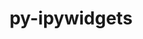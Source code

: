 ---
title: "py-ipywidgets"
layout: cache
categories: [package, develop-2024-02-18]
meta: {"versions": ["8.0.2"], "compilers": ["gcc@=11.1.0", "gcc@=11.4.0", "gcc@=9.4.0", "oneapi@=2024.0.0"], "oss": ["ubuntu20.04", "ubuntu22.04"], "platforms": ["linux"], "targets": ["neoverse_v1", "neoverse_v2", "ppc64le", "x86_64_v3"], "stacks": ["data-vis-sdk", "e4s", "e4s-neoverse-v2", "e4s-neoverse_v1", "e4s-oneapi", "e4s-power", "root"], "num_specs": 10, "num_specs_by_stack": {"root": 10, "e4s-neoverse_v1": 2, "e4s-power": 1, "data-vis-sdk": 2, "e4s": 2, "e4s-neoverse-v2": 2, "e4s-oneapi": 1}}
spec_details: [{"hash": "l4nwny22yq4stlcz4c4bprezydyqwcui", "compiler": "gcc@=11.4.0", "versions": ["8.0.2"], "os": "ubuntu20.04", "platform": "linux", "target": "neoverse_v1", "variants": ["build_system=python_pip"], "stacks": ["root", "e4s-neoverse_v1"], "size": "-", "tarball": "https://binaries.spack.io/releases/develop-2024-02-18/build_cache/linux-ubuntu20.04-neoverse_v1/gcc-11.4.0/py-ipywidgets-8.0.2/linux-ubuntu20.04-neoverse_v1-gcc-11.4.0-py-ipywidgets-8.0.2-l4nwny22yq4stlcz4c4bprezydyqwcui.spack"}, {"hash": "so2gt5ec46h4jwmzxhftms5oolu4i6cw", "compiler": "gcc@=11.4.0", "versions": ["8.0.2"], "os": "ubuntu20.04", "platform": "linux", "target": "neoverse_v1", "variants": ["build_system=python_pip"], "stacks": ["root", "e4s-neoverse_v1"], "size": "-", "tarball": "https://binaries.spack.io/releases/develop-2024-02-18/build_cache/linux-ubuntu20.04-neoverse_v1/gcc-11.4.0/py-ipywidgets-8.0.2/linux-ubuntu20.04-neoverse_v1-gcc-11.4.0-py-ipywidgets-8.0.2-so2gt5ec46h4jwmzxhftms5oolu4i6cw.spack"}, {"hash": "yfnienxhibwmzzp5y4up2gv2iqkmm2kb", "compiler": "gcc@=9.4.0", "versions": ["8.0.2"], "os": "ubuntu20.04", "platform": "linux", "target": "ppc64le", "variants": ["build_system=python_pip"], "stacks": ["e4s-power", "root"], "size": "-", "tarball": "https://binaries.spack.io/releases/develop-2024-02-18/build_cache/linux-ubuntu20.04-ppc64le/gcc-9.4.0/py-ipywidgets-8.0.2/linux-ubuntu20.04-ppc64le-gcc-9.4.0-py-ipywidgets-8.0.2-yfnienxhibwmzzp5y4up2gv2iqkmm2kb.spack"}, {"hash": "vssksbtinbhmo42e5yo7tux7hpmc6624", "compiler": "gcc@=11.1.0", "versions": ["8.0.2"], "os": "ubuntu20.04", "platform": "linux", "target": "x86_64_v3", "variants": ["build_system=python_pip"], "stacks": ["data-vis-sdk", "root"], "size": "-", "tarball": "https://binaries.spack.io/releases/develop-2024-02-18/build_cache/linux-ubuntu20.04-x86_64_v3/gcc-11.1.0/py-ipywidgets-8.0.2/linux-ubuntu20.04-x86_64_v3-gcc-11.1.0-py-ipywidgets-8.0.2-vssksbtinbhmo42e5yo7tux7hpmc6624.spack"}, {"hash": "fww2kf6yyuto53zwsnwzrmzgbj7degtx", "compiler": "gcc@=11.1.0", "versions": ["8.0.2"], "os": "ubuntu20.04", "platform": "linux", "target": "x86_64_v3", "variants": ["build_system=python_pip"], "stacks": ["data-vis-sdk", "root"], "size": "-", "tarball": "https://binaries.spack.io/releases/develop-2024-02-18/build_cache/linux-ubuntu20.04-x86_64_v3/gcc-11.1.0/py-ipywidgets-8.0.2/linux-ubuntu20.04-x86_64_v3-gcc-11.1.0-py-ipywidgets-8.0.2-fww2kf6yyuto53zwsnwzrmzgbj7degtx.spack"}, {"hash": "i4duh7xwp3m33bwrfyewgsrknbyyxljn", "compiler": "gcc@=11.4.0", "versions": ["8.0.2"], "os": "ubuntu20.04", "platform": "linux", "target": "x86_64_v3", "variants": ["build_system=python_pip"], "stacks": ["e4s", "root"], "size": "-", "tarball": "https://binaries.spack.io/releases/develop-2024-02-18/build_cache/linux-ubuntu20.04-x86_64_v3/gcc-11.4.0/py-ipywidgets-8.0.2/linux-ubuntu20.04-x86_64_v3-gcc-11.4.0-py-ipywidgets-8.0.2-i4duh7xwp3m33bwrfyewgsrknbyyxljn.spack"}, {"hash": "rjctu4enjpv6tqpqqvey4m5atmnwr4q2", "compiler": "gcc@=11.4.0", "versions": ["8.0.2"], "os": "ubuntu20.04", "platform": "linux", "target": "x86_64_v3", "variants": ["build_system=python_pip"], "stacks": ["e4s", "root"], "size": "-", "tarball": "https://binaries.spack.io/releases/develop-2024-02-18/build_cache/linux-ubuntu20.04-x86_64_v3/gcc-11.4.0/py-ipywidgets-8.0.2/linux-ubuntu20.04-x86_64_v3-gcc-11.4.0-py-ipywidgets-8.0.2-rjctu4enjpv6tqpqqvey4m5atmnwr4q2.spack"}, {"hash": "ep5a7wt3f4y4g6k5xvcqnmzwcamnqaoj", "compiler": "gcc@=11.4.0", "versions": ["8.0.2"], "os": "ubuntu22.04", "platform": "linux", "target": "neoverse_v2", "variants": ["build_system=python_pip"], "stacks": ["e4s-neoverse-v2", "root"], "size": "-", "tarball": "https://binaries.spack.io/releases/develop-2024-02-18/build_cache/linux-ubuntu22.04-neoverse_v2/gcc-11.4.0/py-ipywidgets-8.0.2/linux-ubuntu22.04-neoverse_v2-gcc-11.4.0-py-ipywidgets-8.0.2-ep5a7wt3f4y4g6k5xvcqnmzwcamnqaoj.spack"}, {"hash": "iq2zohcns5urt5ir64zdbe463lshu6cn", "compiler": "gcc@=11.4.0", "versions": ["8.0.2"], "os": "ubuntu22.04", "platform": "linux", "target": "neoverse_v2", "variants": ["build_system=python_pip"], "stacks": ["e4s-neoverse-v2", "root"], "size": "-", "tarball": "https://binaries.spack.io/releases/develop-2024-02-18/build_cache/linux-ubuntu22.04-neoverse_v2/gcc-11.4.0/py-ipywidgets-8.0.2/linux-ubuntu22.04-neoverse_v2-gcc-11.4.0-py-ipywidgets-8.0.2-iq2zohcns5urt5ir64zdbe463lshu6cn.spack"}, {"hash": "z6osqqsy5mxzfnxi6mlqbtsu374i67ds", "compiler": "oneapi@=2024.0.0", "versions": ["8.0.2"], "os": "ubuntu22.04", "platform": "linux", "target": "x86_64_v3", "variants": ["build_system=python_pip"], "stacks": ["root", "e4s-oneapi"], "size": "-", "tarball": "https://binaries.spack.io/releases/develop-2024-02-18/build_cache/linux-ubuntu22.04-x86_64_v3/oneapi-2024.0.0/py-ipywidgets-8.0.2/linux-ubuntu22.04-x86_64_v3-oneapi-2024.0.0-py-ipywidgets-8.0.2-z6osqqsy5mxzfnxi6mlqbtsu374i67ds.spack"}]
---